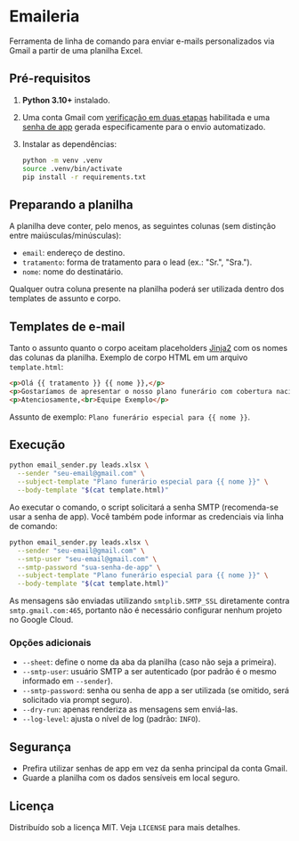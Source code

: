 # Emaileria

Ferramenta de linha de comando para enviar e-mails personalizados via Gmail a partir de uma planilha Excel.

## Pré-requisitos

1. **Python 3.10+** instalado.
2. Uma conta Gmail com [verificação em duas etapas](https://myaccount.google.com/security) habilitada e uma [senha de app](https://support.google.com/accounts/answer/185833) gerada especificamente para o envio automatizado.
3. Instalar as dependências:

   ```bash
   python -m venv .venv
   source .venv/bin/activate
   pip install -r requirements.txt
   ```

## Preparando a planilha

A planilha deve conter, pelo menos, as seguintes colunas (sem distinção entre maiúsculas/minúsculas):

- `email`: endereço de destino.
- `tratamento`: forma de tratamento para o lead (ex.: "Sr.", "Sra.").
- `nome`: nome do destinatário.

Qualquer outra coluna presente na planilha poderá ser utilizada dentro dos templates de assunto e corpo.

## Templates de e-mail

Tanto o assunto quanto o corpo aceitam placeholders [Jinja2](https://jinja.palletsprojects.com/) com os nomes das colunas da planilha. Exemplo de corpo HTML em um arquivo `template.html`:

```html
<p>Olá {{ tratamento }} {{ nome }},</p>
<p>Gostaríamos de apresentar o nosso plano funerário com cobertura nacional...</p>
<p>Atenciosamente,<br>Equipe Exemplo</p>
```

Assunto de exemplo: `Plano funerário especial para {{ nome }}`.

## Execução

```bash
python email_sender.py leads.xlsx \
  --sender "seu-email@gmail.com" \
  --subject-template "Plano funerário especial para {{ nome }}" \
  --body-template "$(cat template.html)"
```

Ao executar o comando, o script solicitará a senha SMTP (recomenda-se usar a senha de app). Você também pode informar as credenciais via linha de comando:

```bash
python email_sender.py leads.xlsx \
  --sender "seu-email@gmail.com" \
  --smtp-user "seu-email@gmail.com" \
  --smtp-password "sua-senha-de-app" \
  --subject-template "Plano funerário especial para {{ nome }}" \
  --body-template "$(cat template.html)"
```

As mensagens são enviadas utilizando `smtplib.SMTP_SSL` diretamente contra `smtp.gmail.com:465`, portanto não é necessário configurar nenhum projeto no Google Cloud.

### Opções adicionais

- `--sheet`: define o nome da aba da planilha (caso não seja a primeira).
- `--smtp-user`: usuário SMTP a ser autenticado (por padrão é o mesmo informado em `--sender`).
- `--smtp-password`: senha ou senha de app a ser utilizada (se omitido, será solicitado via prompt seguro).
- `--dry-run`: apenas renderiza as mensagens sem enviá-las.
- `--log-level`: ajusta o nível de log (padrão: `INFO`).

## Segurança

- Prefira utilizar senhas de app em vez da senha principal da conta Gmail.
- Guarde a planilha com os dados sensíveis em local seguro.

## Licença

Distribuído sob a licença MIT. Veja `LICENSE` para mais detalhes.
